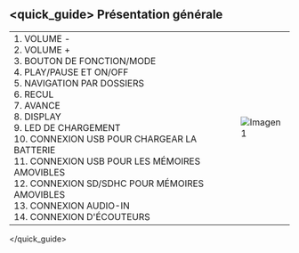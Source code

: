 ## <quick_guide> Présentation générale

|  |  |
|:-------|:-------|
|1.	VOLUME - <br> 2. VOLUME + <br> 3. BOUTON DE FONCTION/MODE <br> 4. PLAY/PAUSE ET ON/OFF <br> 5. NAVIGATION PAR DOSSIERS <br> 6.	RECUL <br> 7.	AVANCE <br> 8. DISPLAY <br> 9. LED DE CHARGEMENT <br> 10. CONNEXION USB POUR CHARGEAR LA BATTERIE<br> 11. CONNEXION USB POUR LES MÉMOIRES AMOVIBLES<br> 12. CONNEXION SD/SDHC POUR MÉMOIRES AMOVIBLES	<br> 13. 	CONNEXION AUDIO-IN<br> 14.	CONNEXION D'ÉCOUTEURS|![Imagen1](http://static.energysistem.com/images/manuals/39758/53982f9531054.jpg)|
</quick_guide>
